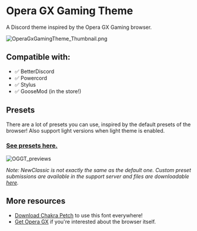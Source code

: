 # Opera GX Gaming Theme

A Discord theme inspired by the Opera GX Gaming browser.

![OperaGxGamingTheme_Thumbnail.png](https://discord-addons.github.io/screenshots/OperaGxGamingTheme_Thumbnail.png)

## Compatible with:

- ✅ BetterDiscord
- ✅ Powercord
- ✅ Stylus
- ✅ GooseMod (in the store!)

## Presets

There are a lot of presets you can use, inspired by the default presets of the browser! Also support light versions when light theme is enabled.

### [See presets here.](https://github.com/discord-addons/discord-addons/tree/master/download-themes-here/OperaGxGamingTheme/presets)

![OGGT_previews](https://cdn.discordapp.com/attachments/702611641530843186/864907521973944340/GIF-20210714_183334.gif)

*Note: NewClassic is not exactly the same as the default one. Custom preset submissions are available in the support server and files are downloadable [here](https://github.com/discord-addons/discord-addons/tree/master/custom-presets).*

## More resources

- [Download Chakra Petch](https://fonts.google.com/specimen/Chakra+Petch) to use this font everywhere!
- [Get Opera GX](https://www.opera.com/gx) if you're interested about the browser itself.
